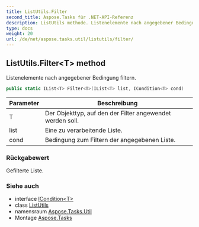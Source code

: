 ```yaml
---
title: ListUtils.Filter
second_title: Aspose.Tasks für .NET-API-Referenz
description: ListUtils methode. Listenelemente nach angegebener Bedingung filtern.
type: docs
weight: 20
url: /de/net/aspose.tasks.util/listutils/filter/
---
```

## ListUtils.Filter&lt;T&gt; method

Listenelemente nach angegebener Bedingung filtern.

```csharp
public static IList<T> Filter<T>(IList<T> list, ICondition<T> cond)
```

| Parameter | Beschreibung |
| --- | --- |
| T | Der Objekttyp, auf den der Filter angewendet werden soll. |
| list | Eine zu verarbeitende Liste. |
| cond | Bedingung zum Filtern der angegebenen Liste. |

### Rückgabewert

Gefilterte Liste.

### Siehe auch

* interface [ICondition&lt;T&gt;](../../icondition-1/)
* class [ListUtils](../)
* namensraum [Aspose.Tasks.Util](../../listutils/)
* Montage [Aspose.Tasks](../../../)


